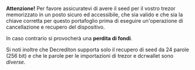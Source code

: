**Attenzione!** Per favore assicuratevi di avere il seed per il vostro trezor memorizzato in un
posto sicuro ed accessibile, che sia valido e che sia la chiave corretta
per questo portafoglio prima di eseguire un'operazione di cancellazione e recupero del dispositivo.

In caso contrario si provocherà una **perdita di fondi**.

Si noti inoltre che Decrediton supporta solo il recupero di seed da 24 parole (256 bit)
e che le parole per le importazioni di trezor e dcrwallet sono *diverse*.

